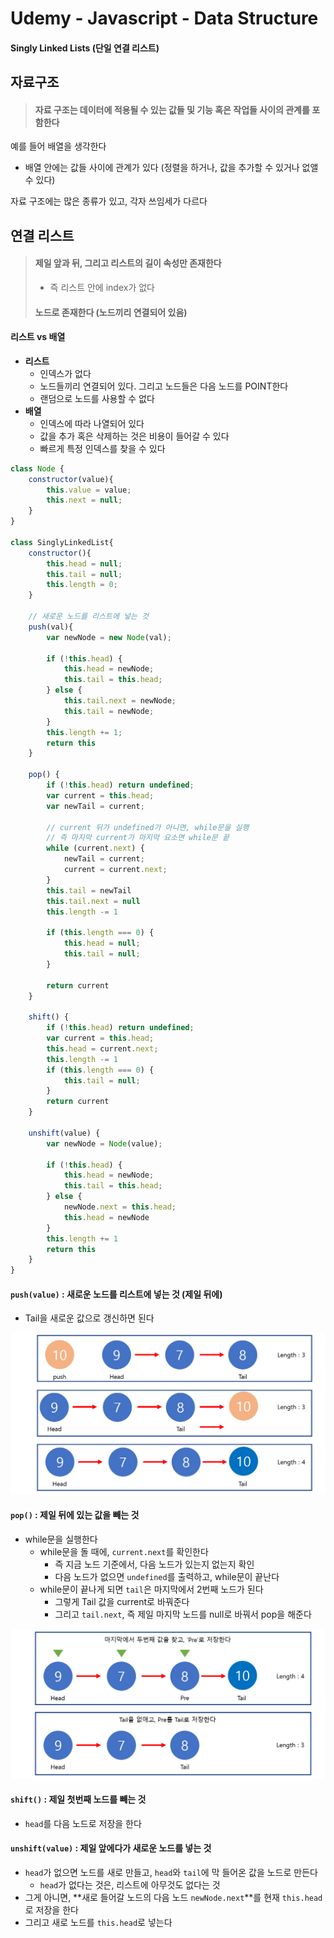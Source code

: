 # Udemy - Javascript - Data Structure

#### Singly Linked Lists (단일 연결 리스트)



## 자료구조

> #### 자료 구조는 데이터에 적용될 수 있는 값들 및 기능 혹은 작업들 사이의 관계를 포함한다

예를 들어 배열을 생각한다

- 배열 안에는 값들 사이에 관계가 있다 (정렬을 하거나, 값을 추가할 수 있거나 없앨 수 있다)



자료 구조에는 많은 종류가 있고, 각자 쓰임세가 다르다



## 연결 리스트

> #### 제일 앞과 뒤, 그리고 리스트의 길이 속성만 존재한다
>
> - 즉 리스트 안에 index가 없다
>
> #### 노드로 존재한다 (노드끼리 연결되어 있음)



#### 리스트 vs 배열

- **리스트**
  - 인덱스가 없다
  - 노드들끼리 연결되어 있다. 그리고 노드들은 다음 노드를 POINT한다
  - 랜덤으로 노드를 사용할 수 없다
- **배열**
  - 인덱스에 따라 나열되어 있다
  - 값을 추가 혹은 삭제하는 것은 비용이 들어갈 수 있다
  - 빠르게 특정 인덱스를 찾을 수 있다



```javascript
class Node {
    constructor(value){
        this.value = value;
        this.next = null;
    }
}

class SinglyLinkedList{
    constructor(){
        this.head = null;
        this.tail = null;
        this.length = 0;
    }
    
    // 새로운 노드를 리스트에 넣는 것
    push(val){
        var newNode = new Node(val);
        
        if (!this.head) {
            this.head = newNode;
            this.tail = this.head;
        } else {
            this.tail.next = newNode;
            this.tail = newNode;
        }
        this.length += 1;
        return this
    }
    
    pop() {
        if (!this.head) return undefined;
        var current = this.head;
        var newTail = current;
        
        // current 뒤가 undefined가 아니면, while문을 실행
        // 즉 마지막 current가 마지막 요소면 while문 끝
        while (current.next) {
            newTail = current;
            current = current.next;
        }
        this.tail = newTail
        this.tail.next = null
        this.length -= 1
        
        if (this.length === 0) {
            this.head = null;
            this.tail = null;
        }
        
        return current
    }
    
    shift() {
        if (!this.head) return undefined;
        var current = this.head;
       	this.head = current.next;
        this.length -= 1 
        if (this.length === 0) {
            this.tail = null;
        }
        return current   
    }
    
    unshift(value) {
        var newNode = Node(value);
        
        if (!this.head) {
            this.head = newNode;
            this.tail = this.head;
        } else {
            newNode.next = this.head;
            this.head = newNode
    	}
        this.length += 1
        return this
    }
}
```



#### `push(value)` : 새로운 노드를 리스트에 넣는 것 (제일 뒤에)

- Tail을 새로운 값으로 갱신하면 된다

![image-20230208112027450](17_Javascript_단일_연결_리스트.assets/image-20230208112027450.png)



#### `pop()` : 제일 뒤에 있는 값을 빼는 것

- while문을 실행한다
  - while문을 돌 때에, `current.next`를 확인한다
    - 즉 지금 노드 기준에서, 다음 노드가 있는지 없는지 확인
    - 다음 노드가 없으면 `undefined`를 출력하고, while문이 끝난다
  - while문이 끝나게 되면 `tail`은 마지막에서 2번째 노드가 된다
    - 그렇게 Tail 값을 current로 바꿔준다
    - 그리고 `tail.next`, 즉 제일 마지막 노드를 null로 바꿔서 pop을 해준다

 ![image-20230208112725649](17_Javascript_단일_연결_리스트.assets/image-20230208112725649.png)



#### `shift()` : 제일 첫번째 노드를 빼는 것

- `head`를 다음 노드로 저장을 한다



#### `unshift(value)` : 제일 앞에다가 새로운 노드를 넣는 것

- `head`가 없으면 노드를 새로 만들고, `head`와 `tail`에 막 들어온 값을 노드로 만든다
  - `head`가 없다는 것은, 리스트에 아무것도 없다는 것
- 그게 아니면, **새로 들어갈 노드의 다음 노드 `newNode.next`**를 현재 `this.head`로 저장을 한다
- 그리고 새로 노드를 `this.head`로 넣는다
